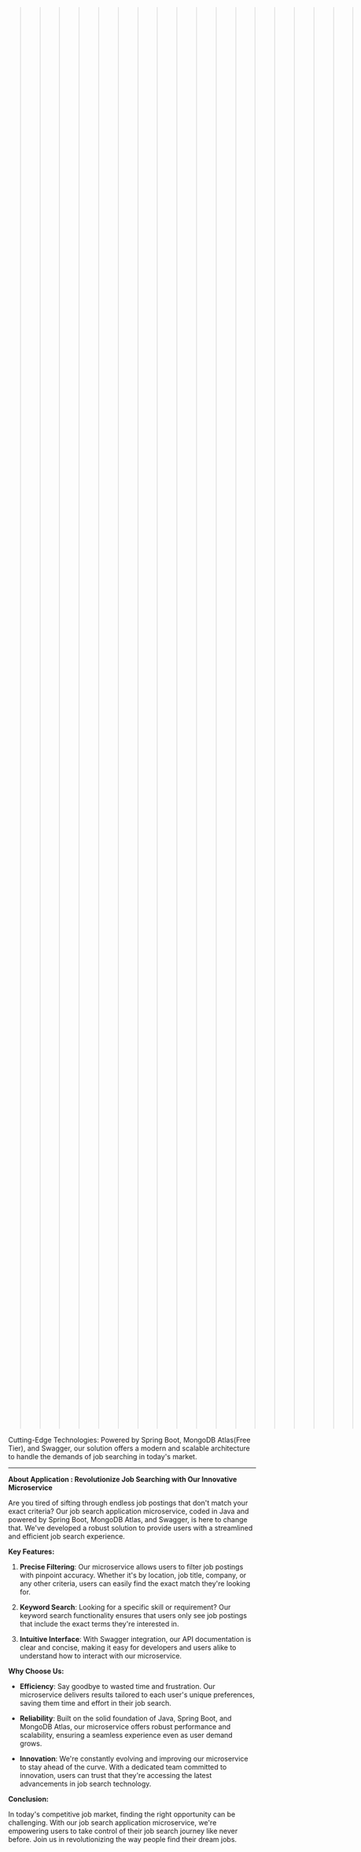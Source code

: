 >>>>>>>>>>>>>>>>>>>> Personal Project*** <<<<<<<<<<<<<<<<<<<
Java-Powered:
Coded in Java, our microservice leverages the robustness and flexibility of the Java language to ensure efficient and reliable performance.

Cutting-Edge Technologies:
Powered by Spring Boot, MongoDB Atlas(Free Tier), and Swagger, our solution offers a modern and scalable architecture to handle the demands of job searching in today's market.
_________________________________________________________________________________________
**About Application : Revolutionize Job Searching with Our Innovative Microservice**

Are you tired of sifting through endless job postings that don't match your exact criteria? Our job search application microservice, coded in Java and powered by Spring Boot, MongoDB Atlas, and Swagger, is here to change that. We've developed a robust solution to provide users with a streamlined and efficient job search experience.

**Key Features:**

1. **Precise Filtering**: Our microservice allows users to filter job postings with pinpoint accuracy. Whether it's by location, job title, company, or any other criteria, users can easily find the exact match they're looking for.

2. **Keyword Search**: Looking for a specific skill or requirement? Our keyword search functionality ensures that users only see job postings that include the exact terms they're interested in.

3. **Intuitive Interface**: With Swagger integration, our API documentation is clear and concise, making it easy for developers and users alike to understand how to interact with our microservice.

**Why Choose Us:**

- **Efficiency**: Say goodbye to wasted time and frustration. Our microservice delivers results tailored to each user's unique preferences, saving them time and effort in their job search.

- **Reliability**: Built on the solid foundation of Java, Spring Boot, and MongoDB Atlas, our microservice offers robust performance and scalability, ensuring a seamless experience even as user demand grows.

- **Innovation**: We're constantly evolving and improving our microservice to stay ahead of the curve. With a dedicated team committed to innovation, users can trust that they're accessing the latest advancements in job search technology.

**Conclusion:**

In today's competitive job market, finding the right opportunity can be challenging. With our job search application microservice, we're empowering users to take control of their job search journey like never before. Join us in revolutionizing the way people find their dream jobs.
